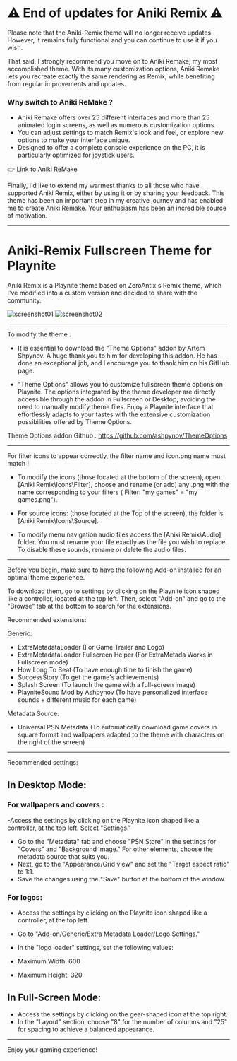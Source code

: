 # ⚠️ End of updates for Aniki Remix ⚠️

Please note that the Aniki-Remix theme will no longer receive updates. However, it remains fully functional and you can continue to use it if you wish.

That said, I strongly recommend you move on to Aniki Remake, my most accomplished theme. With its many customization options, Aniki Remake lets you recreate exactly the same rendering as Remix, while benefiting from regular improvements and updates.

### Why switch to Aniki ReMake ?

- Aniki Remake offers over 25 different interfaces and more than 25 animated login screens, as well as numerous customization options.
- You can adjust settings to match Remix's look and feel, or explore new options to make your interface unique.
- Designed to offer a complete console experience on the PC, it is particularly optimized for joystick users.

👉 [Link to Aniki ReMake](https://github.com/Mike-Aniki/Aniki-ReMake)

Finally, I'd like to extend my warmest thanks to all those who have supported Aniki Remix, either by using it or by sharing your feedback. This theme has been an important step in my creative journey and has enabled me to create Aniki Remake. Your enthusiasm has been an incredible source of motivation.

---

# Aniki-Remix Fullscreen Theme for Playnite
Aniki Remix is a Playnite theme based on ZeroAntix's Remix theme, which I've modified into a custom version and decided to share with the community.

![screenshot01](https://github.com/Mike-Aniki/Aniki-Remix/assets/159768785/96c3d2d0-9b73-4580-8b4c-a635ad83c5e5)
![screenshot02](https://github.com/Mike-Aniki/Aniki-Remix/assets/159768785/2e4dba4c-b904-422f-88fd-9e8f0ada6494)

---

To modify the theme :

- It is essential to download the "Theme Options" addon by Artem Shpynov.
A huge thank you to him for developing this addon.
He has done an exceptional job, and I encourage you to thank him on his GitHub page.
   	
   
- "Theme Options" allows you to customize fullscreen theme options on Playnite.
The options integrated by the theme developer are directly accessible through the addon in Fullscreen or Desktop, avoiding the need to manually modify theme files.
Enjoy a Playnite interface that effortlessly adapts to your tastes with the extensive customization possibilities offered by Theme Options.

Theme Options addon Github : https://github.com/ashpynov/ThemeOptions

---

For filter icons to appear correctly, the filter name and icon.png name must match !

- To modify the icons
  (those located at the bottom of the screen), open: [Aniki Remix\Icons\Filter], choose and rename (or add) any .png with the name 	corresponding to your filters ( Filter: "my games" = "my games.png"). 

- For source icons:
   (those located at the Top of the screen), the folder is [Aniki Remix\Icons\Source].

- To modify menu navigation audio files
   access the [Aniki Remix\Audio] folder. You must rename your file exactly as the file you wish to replace. To disable these sounds, rename or delete the audio files.

---

Before you begin, make sure to have the following Add-on installed for an optimal theme experience.

To download them, go to settings by clicking on the Playnite icon shaped like a controller, located at the top left. Then, select "Add-on" and go to the "Browse" tab at the bottom to search for the extensions.


Recommended extensions:

Generic:

- ExtraMetadataLoader (For Game Trailer and Logo)
- ExtraMetadataLoader Fullscreen Helper (For ExtraMetada Works in Fullscreen mode)
- How Long To Beat (To have enough time to finish the game)
- SuccessStory (To get the game's achievements)
- Splash Screen (To launch the game with a full-screen image)
- PlayniteSound Mod by Ashpynov (To have personalized interface sounds + different music for each game)

Metadata Source:

- Universal PSN Metadata (To automatically download game covers in square format and wallpapers adapted to the theme with characters on the right of the screen)


---
Recommended settings:

## In Desktop Mode:

### For wallpapers and covers :

-Access the settings by clicking on the Playnite icon shaped like a controller, at the top left. Select "Settings."
- Go to the "Metadata" tab and choose "PSN Store" in the settings for "Covers" and "Background Image." For other elements, choose the metadata source that suits you.
- Next, go to the "Appearance/Grid view" and set the "Target aspect ratio" to 1:1.
- Save the changes using the "Save" button at the bottom of the window.

### For logos:

- Access the settings by clicking on the Playnite icon shaped like a controller, at the top left.
- Go to "Add-on/Generic/Extra Metadata Loader/Logo Settings."
- In the "logo loader" settings, set the following values:

- Maximum Width: 600
- Maximum Height: 320

## In Full-Screen Mode:

- Access the settings by clicking on the gear-shaped icon at the top right.
- In the "Layout" section, choose "8" for the number of columns and "25" for spacing to achieve a balanced appearance.
---
Enjoy your gaming experience!
